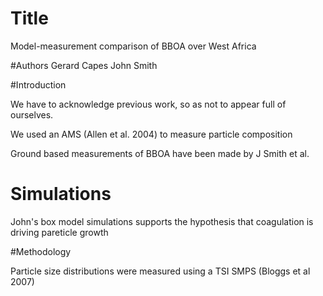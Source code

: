 # Title
Model-measurement comparison of BBOA over West Africa

#Authors
Gerard Capes
John Smith

#Introduction

We have to acknowledge previous work, so as not to appear full of ourselves. 

We used an AMS (Allen et al. 2004) to measure particle composition

Ground based measurements of BBOA have been made by J Smith et al.

# Simulations

John's box model simulations supports the hypothesis that coagulation is driving pareticle growth

#Methodology

Particle size distributions were measured using a TSI SMPS (Bloggs et al 2007)
